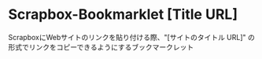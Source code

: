 # Scrapbox-Bookmarklet [Title URL]

ScrapboxにWebサイトのリンクを貼り付ける際、"[サイトのタイトル URL]" の形式でリンクをコピーできるようにするブックマークレット
